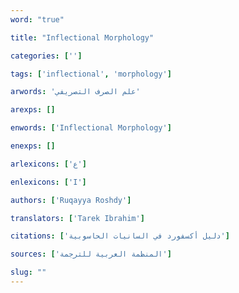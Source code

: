 ```yaml
---
word: "true"

title: "Inflectional Morphology"

categories: ['']

tags: ['inflectional', 'morphology']

arwords: 'علم الصرف التصريفي'

arexps: []

enwords: ['Inflectional Morphology']

enexps: []

arlexicons: ['ع']

enlexicons: ['I']

authors: ['Ruqayya Roshdy']

translators: ['Tarek Ibrahim']

citations: ['دليل أكسفورد في السانيات الحاسوبية']

sources: ['المنظمة العربية للترجمة']

slug: ""
---
```

